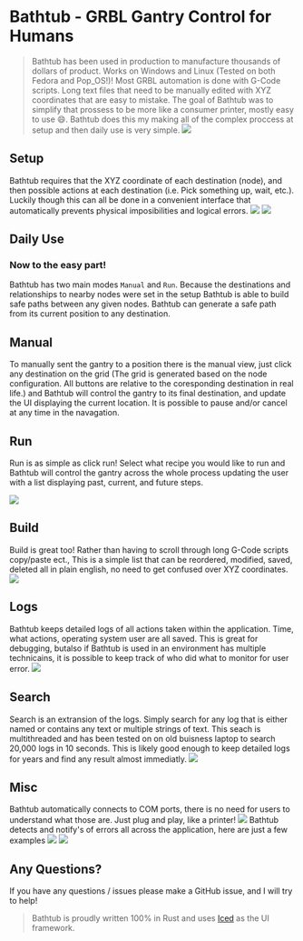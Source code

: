 # Bathtub - GRBL Gantry Control for Humans
> Bathtub has been used in production to manufacture thousands of dollars of product.
> Works on Windows and Linux (Tested on both Fedora and Pop_OS!)!
Most GRBL automation is done with G-Code scripts. Long text files that need to be manually edited with XYZ coordinates that are easy to mistake.
The goal of Bathtub was to simplify that prossess to be more like a consumer printer, mostly easy to use :smile:.
Bathtub does this my making all of the complex proccess at setup and then daily use is very simple.
![](https://github.com/GCI-Global/bathtub/blob/readme_update/img/manual.png?raw=true)

## Setup
Bathtub requires that the XYZ coordinate of each destination (node), and then possible actions at each destination (i.e. Pick something up, wait, etc.).
Luckily though this can all be done in a convenient interface that automatically prevents physical imposibilities and logical errors.
![](https://github.com/GCI-Global/bathtub/blob/readme_update/img/nodes.png?raw=true)
![](https://github.com/GCI-Global/bathtub/blob/readme_update/img/actions.png?raw=true)

## Daily Use
### Now to the easy part!
Bathtub has two main modes `Manual` and `Run`. Because the destinations and relationships to nearby nodes were set in the setup Bathtub is able to
build safe paths between any given nodes. Bathtub can generate a safe path from its current position to any destination.

## Manual
To manually sent the gantry to a position there is the manual view, just click any destination on the grid (The grid is generated based on the node configuration. All buttons are relative to the coresponding destination in real life.) and Bathtub will control the gantry to its final destination, and update the UI displaying the current location. It is possible to pause and/or cancel at any time in the navagation.

## Run
Run is as simple as click run! Select what recipe you would like to run and Bathtub will control the gantry across the whole process updating the user with a list displaying past, current, and future steps.

![](https://github.com/GCI-Global/bathtub/blob/readme_update/img/run.png?raw=true)

## Build
Build is great too! Rather than having to scroll through long G-Code scripts copy/paste ect., This is a simple list that can be reordered, modified, saved, deleted all in plain english, no need to get confused over XYZ coordinates.
![](https://github.com/GCI-Global/bathtub/blob/readme_update/img/build.png?raw=true)

## Logs
Bathtub keeps detailed logs of all actions taken within the application. Time, what actions, operating system user are all saved. This is great for debugging, butalso if Bathtub is used in an environment has multiple technicains, it is possible to keep track of who did what to monitor for user error.
![](https://github.com/GCI-Global/bathtub/blob/readme_update/img/logs.png?raw=true)

## Search
Search is an extransion of the logs. Simply search for any log that is either named or contains any text or multiple strings of text. This seach is multithreaded and has been tested on on old buisness laptop to search 20,000 logs in 10 seconds. This is likely good enough to keep detailed logs for years and find any result almost immediatly.
![](https://github.com/GCI-Global/bathtub/blob/readme_update/img/search.png?raw=true)

## Misc
Bathtub automatically connects to COM ports, there is no need for users to understand what those are. Just plug and play, like a printer!
![](https://github.com/GCI-Global/bathtub/blob/readme_update/img/connect.png?raw=true)
Bathtub detects and notify's of errors all across the application, here are just a few examples
![](https://github.com/GCI-Global/bathtub/blob/readme_update/img/errors1.png?raw=true)
![](https://github.com/GCI-Global/bathtub/blob/readme_update/img/errors2.png?raw=true)


## Any Questions?
If you have any questions / issues please make a GitHub issue, and I will try to help!

> Bathtub is proudly written 100% in Rust and uses [Iced](https://github.com/hecrj/iced) as the UI framework.

